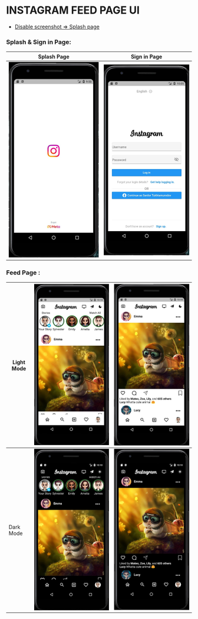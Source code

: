# INSTAGRAM FEED PAGE UI

- [Disable screenshot => Splash page](https://www.fluttercampus.com/guide/142/how-to-disable-screenshot-capture-screen-recording-in-flutter/)

### Splash & Sign in Page:
| Splash Page | Sign in Page |
|----------------|:----------------:|
| ![Splash Page](assets/readme/1.splash_page.png) | ![Sign in Page](assets/readme/2.sign_in_page.png) |


### Feed Page :
| Light Mode  | ![Light Mode](assets/readme/3.feed_page_light_1.png) | ![Light Mode](assets/readme/4.feed_page_light_2.png) |
|----------------|:----------------:|:----------------:|
| Dark Mode  | ![Dark Mode](assets/readme/5.feed_page_dark_1.png) | ![Dark Mode](assets/readme/6.feed_page_dark_2.png) |

